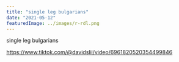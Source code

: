 ```yaml
---
title: "single leg bulgarians"
date: "2021-05-12"
featuredImage: ../images/r-rdl.png
---
```


single leg bulgarians

https://www.tiktok.com/@davidslii/video/6961820520354499846